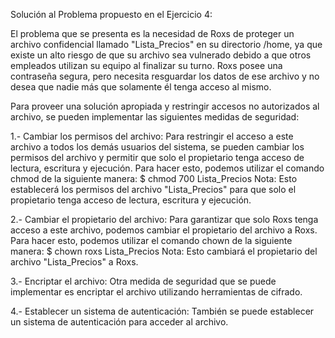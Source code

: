 Solución al Problema propuesto en el Ejercicio 4:

El problema que se presenta es la necesidad de Roxs de proteger un archivo confidencial llamado "Lista_Precios" en su directorio /home, ya que existe un alto riesgo de que su archivo sea vulnerado debido a que otros empleados utilizan su equipo al finalizar su turno. Roxs posee una contraseña segura, pero necesita resguardar los datos de ese archivo y no desea que nadie más que solamente él tenga acceso al mismo.

Para proveer una solución apropiada y restringir accesos no autorizados al archivo, se pueden implementar las siguientes medidas de seguridad:

1.- Cambiar los permisos del archivo: Para restringir el acceso a este archivo a todos los demás usuarios del sistema, se pueden cambiar los permisos del archivo y permitir que solo el propietario tenga acceso de lectura, escritura y ejecución. Para hacer esto, podemos utilizar el comando chmod de la siguiente manera:
$ chmod 700 Lista_Precios
Nota: Esto establecerá los permisos del archivo "Lista_Precios" para que solo el propietario tenga acceso de lectura, escritura y ejecución.

2.- Cambiar el propietario del archivo: Para garantizar que solo Roxs tenga acceso a este archivo, podemos cambiar el propietario del archivo a Roxs. Para hacer esto, podemos utilizar el comando chown de la siguiente manera:
$ chown roxs Lista_Precios
Nota: Esto cambiará el propietario del archivo "Lista_Precios" a Roxs.

3.- Encriptar el archivo: Otra medida de seguridad que se puede implementar es encriptar el archivo utilizando herramientas de cifrado. 

4.- Establecer un sistema de autenticación: También se puede establecer un sistema de autenticación para acceder al archivo.


